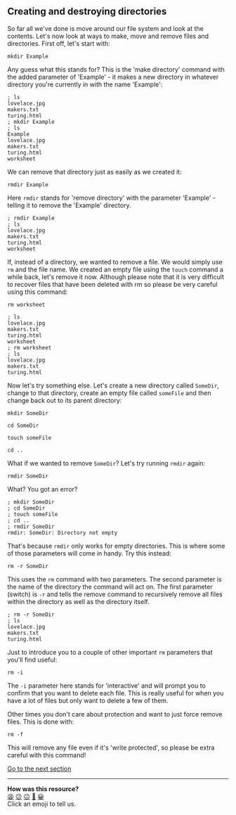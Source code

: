 ## Creating and destroying directories
So far all we've done is move around our file system and look at the contents. Let's now look at ways to make, move and remove files and directories. First off, let's start with:

`mkdir Example`

Any guess what this stands for? This is the 'make directory' command with the added parameter of 'Example' - it makes a new directory in whatever directory you're currently in with the name 'Example':

```shell
; ls
lovelace.jpg
makers.txt
turing.html
; mkdir Example
; ls
Example
lovelace.jpg
makers.txt
turing.html
worksheet

```

We can remove that directory just as easily as we created it:

`rmdir Example`

Here `rmdir` stands for 'remove directory' with the parameter 'Example' - telling it to remove the 'Example' directory.

```shell
; rmdir Example
; ls
lovelace.jpg
makers.txt
turing.html
worksheet

```

If, instead of a directory, we wanted to remove a file. We would simply use `rm` and the file name. We created an empty file using the `touch` command a while back, let's remove it now. Although please note that it is very difficult to recover files that have been deleted with rm so please be very careful using this command:

`rm worksheet`

```shell
; ls
lovelace.jpg
makers.txt
turing.html
worksheet
; rm worksheet
; ls
lovelace.jpg
makers.txt
turing.html

```

Now let's try something else. Let's create a new directory called `SomeDir`, change to that directory, create an empty file called `someFile` and then change back out to its parent directory:

`mkdir SomeDir`

`cd SomeDir`

`touch someFile`

`cd ..`

What if we wanted to remove `SomeDir`? Let's try running `rmdir` again:

`rmdir SomeDir`

What? You got an error?

```shell
; mkdir SomeDir
; cd SomeDir
; touch someFile
; cd ..
; rmdir SomeDir
rmdir: SomeDir: Directory not empty

```

That's because `rmdir` only works for empty directories. This is where some of those parameters will come in handy. Try this instead:

`rm -r SomeDir`

This uses the `rm` command with two parameters. The second parameter is the name of the directory the command will act on. The first parameter (switch) is `-r` and tells the remove command to recursively remove all files within the directory as well as the directory itself.

```shell
; rm -r SomeDir
; ls
lovelace.jpg
makers.txt
turing.html

```

Just to introduce you to a couple of other important `rm` parameters that you'll find useful:

`rm -i`

The `-i` parameter here stands for 'interactive' and will prompt you to confirm that you want to delete each file. This is really useful for when you have a lot of files but only want to delete a few of them.

Other times you don't care about protection and want to just force remove files. This is done with:

`rm -f`

This will remove any file even if it's 'write protected', so please be extra careful with this command!

[Go to the next section](./10_copying_and_moving_files.md)


<!-- BEGIN GENERATED SECTION DO NOT EDIT -->

---

**How was this resource?**  
[😫](https://airtable.com/shrUJ3t7KLMqVRFKR?prefill_Repository=course&prefill_File=foundations/command_line/09_creating_and_destroying_directories.md&prefill_Sentiment=😫) [😕](https://airtable.com/shrUJ3t7KLMqVRFKR?prefill_Repository=course&prefill_File=foundations/command_line/09_creating_and_destroying_directories.md&prefill_Sentiment=😕) [😐](https://airtable.com/shrUJ3t7KLMqVRFKR?prefill_Repository=course&prefill_File=foundations/command_line/09_creating_and_destroying_directories.md&prefill_Sentiment=😐) [🙂](https://airtable.com/shrUJ3t7KLMqVRFKR?prefill_Repository=course&prefill_File=foundations/command_line/09_creating_and_destroying_directories.md&prefill_Sentiment=🙂) [😀](https://airtable.com/shrUJ3t7KLMqVRFKR?prefill_Repository=course&prefill_File=foundations/command_line/09_creating_and_destroying_directories.md&prefill_Sentiment=😀)  
Click an emoji to tell us.

<!-- END GENERATED SECTION DO NOT EDIT -->
